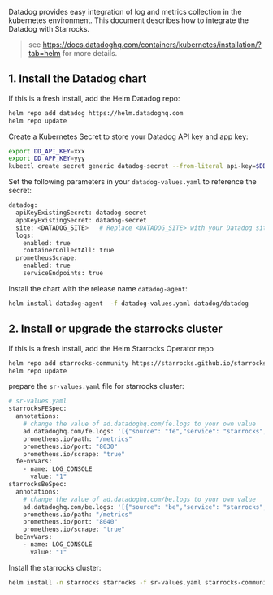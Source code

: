 Datadog provides easy integration of log and metrics collection in the kubernetes environment.
This document describes how to integrate the Datadog with Starrocks.

> see https://docs.datadoghq.com/containers/kubernetes/installation/?tab=helm for more details.

## 1. Install the Datadog chart

If this is a fresh install, add the Helm Datadog repo:

```bash
helm repo add datadog https://helm.datadoghq.com
helm repo update
```

Create a Kubernetes Secret to store your Datadog API key and app key:

```bash
export DD_API_KEY=xxx
export DD_APP_KEY=yyy
kubectl create secret generic datadog-secret --from-literal api-key=$DD_API_KEY --from-literal app-key=$DD_APP_KEY
```

Set the following parameters in your `datadog-values.yaml` to reference the secret:

```bash
datadog:
  apiKeyExistingSecret: datadog-secret
  appKeyExistingSecret: datadog-secret
  site: <DATADOG_SITE>   # Replace <DATADOG_SITE> with your Datadog site.
  logs:
    enabled: true
    containerCollectAll: true
  prometheusScrape:
    enabled: true
    serviceEndpoints: true
```

Install the chart with the release name `datadog-agent`:

```bash
helm install datadog-agent  -f datadog-values.yaml datadog/datadog
```

## 2. Install or upgrade the starrocks cluster

If this is a fresh install, add the Helm Starrocks Operator repo
```bash
helm repo add starrocks-community https://starrocks.github.io/starrocks-kubernetes-operator
helm repo update
```

prepare the `sr-values.yaml` file for starrocks cluster:
```bash
# sr-values.yaml
starrocksFESpec:
  annotations:
    # change the value of ad.datadoghq.com/fe.logs to your own value
    ad.datadoghq.com/fe.logs: '[{"source": "fe","service": "starrocks","tags": ["env:test"]}]'
    prometheus.io/path: "/metrics"
    prometheus.io/port: "8030"
    prometheus.io/scrape: "true"
  feEnvVars:
    - name: LOG_CONSOLE
      value: "1"
starrocksBeSpec:
  annotations:
    # change the value of ad.datadoghq.com/be.logs to your own value
    ad.datadoghq.com/be.logs: '[{"source": "be","service": "starrocks","tags": ["env:test"]}]'
    prometheus.io/path: "/metrics"
    prometheus.io/port: "8040"
    prometheus.io/scrape: "true"
  beEnvVars:
    - name: LOG_CONSOLE
      value: "1"
```

Install the starrocks cluster:
```bash
helm install -n starrocks starrocks -f sr-values.yaml starrocks-community/kube-starrocks

```